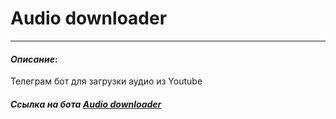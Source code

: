 # Audio downloader
---

#### *Описание*:
Телеграм бот для загрузки аудио из Youtube


#### *Ссылка на бота [Audio downloader](https://t.me/@PY_Audio_Downloader_bot)*
